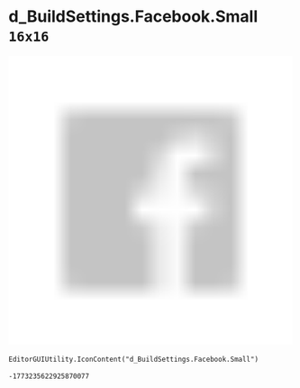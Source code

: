# d_BuildSettings.Facebook.Small `16x16`
<img src="/img/d_BuildSettings.Facebook.Small.png" width=512 height=512>

``` CSharp
EditorGUIUtility.IconContent("d_BuildSettings.Facebook.Small")
```
```
-1773235622925870077
```

